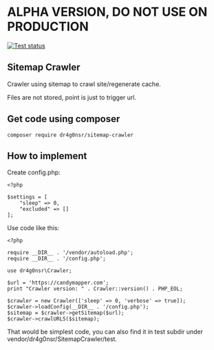 # ALPHA VERSION, DO NOT USE ON PRODUCTION

[![Test status](https://github.com/dr4g0nsr/sitemap-crawler/workflows/Composer/badge.svg)](https://github.com/dr4g0nsr/sitemap-crawler/actions)

## Sitemap Crawler

Crawler using sitemap to crawl site/regenerate cache.

Files are not stored, point is just to trigger url.

## Get code using composer

```
composer require dr4g0nsr/sitemap-crawler
```

## How to implement

Create config.php:

```
<?php

$settings = [
    "sleep" => 0,
    "excluded" => []
];
```

Use code like this:

```
<?php

require __DIR__ . '/vendor/autoload.php';
require __DIR__ . '/config.php';

use dr4g0nsr\Crawler;

$url = 'https://candymapper.com';
print "Crawler version: " . Crawler::version() . PHP_EOL;

$crawler = new Crawler(['sleep' => 0, 'verbose' => true]);
$crawler->loadConfig(__DIR__ . '/config.php');
$sitemap = $crawler->getSitemap($url);
$crawler->crawlURLS($sitemap);
```

That would be simplest code, you can also find it in test subdir under vendor/dr4g0nsr/SitemapCrawler/test.
